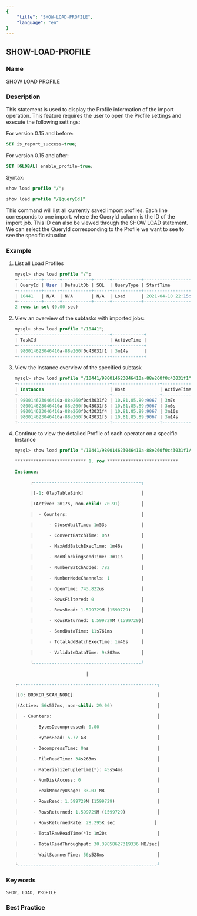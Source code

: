 ```yaml
---
{
    "title": "SHOW-LOAD-PROFILE",
    "language": "en"
}
---
```


<!--
Licensed to the Apache Software Foundation (ASF) under one
or more contributor license agreements.  See the NOTICE file
distributed with this work for additional information
regarding copyright ownership.  The ASF licenses this file
to you under the Apache License, Version 2.0 (the
"License"); you may not use this file except in compliance
with the License.  You may obtain a copy of the License at

  http://www.apache.org/licenses/LICENSE-2.0

Unless required by applicable law or agreed to in writing,
software distributed under the License is distributed on an
"AS IS" BASIS, WITHOUT WARRANTIES OR CONDITIONS OF ANY
KIND, either express or implied.  See the License for the
specific language governing permissions and limitations
under the License.
-->

## SHOW-LOAD-PROFILE

### Name

SHOW LOAD PROFILE

### Description

This statement is used to display the Profile information of the import operation. This feature requires the user to open the Profile settings and execute the following settings:

For version 0.15 and before:

```sql
SET is_report_success=true;
````

For version 0.15 and after:

```sql
SET [GLOBAL] enable_profile=true;
````

Syntax:

```sql
show load profile "/";

show load profile "/[queryId]"
````

This command will list all currently saved import profiles. Each line corresponds to one import. where the QueryId column is the ID of the import job. This ID can also be viewed through the SHOW LOAD statement. We can select the QueryId corresponding to the Profile we want to see to see the specific situation

### Example

1. List all Load Profiles

   ```sql
   mysql> show load profile "/";
   +---------+------+-----------+------+-----------+---------------------+---------------------+-----------+------------+
   | QueryId | User | DefaultDb | SQL  | QueryType | StartTime           | EndTime             | TotalTime | QueryState |
   +---------+------+-----------+------+-----------+---------------------+---------------------+-----------+------------+
   | 10441   | N/A  | N/A       | N/A  | Load      | 2021-04-10 22:15:37 | 2021-04-10 22:18:54 | 3m17s     | N/A        |
   +---------+------+-----------+------+-----------+---------------------+---------------------+-----------+------------+
   2 rows in set (0.00 sec)
   ````

2. View an overview of the subtasks with imported jobs:

   ```sql
   mysql> show load profile "/10441";
   +-----------------------------------+------------+
   | TaskId                            | ActiveTime |
   +-----------------------------------+------------+
   | 980014623046410a-88e260f0c43031f1 | 3m14s      |
   +-----------------------------------+------------+
   ````
   
3. View the Instance overview of the specified subtask

   ```sql
   mysql> show load profile "/10441/980014623046410a-88e260f0c43031f1";
   +-----------------------------------+------------------+------------+
   | Instances                         | Host             | ActiveTime |
   +-----------------------------------+------------------+------------+
   | 980014623046410a-88e260f0c43031f2 | 10.81.85.89:9067 | 3m7s       |
   | 980014623046410a-88e260f0c43031f3 | 10.81.85.89:9067 | 3m6s       |
   | 980014623046410a-88e260f0c43031f4 | 10.81.85.89:9067 | 3m10s      |
   | 980014623046410a-88e260f0c43031f5 | 10.81.85.89:9067 | 3m14s      |
   +-----------------------------------+------------------+------------+
   ````

4. Continue to view the detailed Profile of each operator on a specific Instance

   ```sql
   mysql> show load profile "/10441/980014623046410a-88e260f0c43031f1/980014623046410a-88e260f0c43031f5"\G
   
   *************************** 1. row ***************************
   
   Instance:
   
         ┌-----------------------------------------┐
   
         │[-1: OlapTableSink]                      │
   
         │(Active: 2m17s, non-child: 70.91)        │
   
         │  - Counters:                            │
   
         │      - CloseWaitTime: 1m53s             │
   
         │      - ConvertBatchTime: 0ns            │
   
         │      - MaxAddBatchExecTime: 1m46s       │
   
         │      - NonBlockingSendTime: 3m11s       │
   
         │      - NumberBatchAdded: 782            │
   
         │      - NumberNodeChannels: 1            │
   
         │      - OpenTime: 743.822us              │
   
         │      - RowsFiltered: 0                  │
   
         │      - RowsRead: 1.599729M (1599729)    │
   
         │      - RowsReturned: 1.599729M (1599729)│
   
         │      - SendDataTime: 11s761ms           │
   
         │      - TotalAddBatchExecTime: 1m46s     │
   
         │      - ValidateDataTime: 9s802ms        │
   
         └-----------------------------------------┘
   
                              │
   
   ┌-----------------------------------------------------┐
   
   │[0: BROKER_SCAN_NODE]                                │
   
   │(Active: 56s537ms, non-child: 29.06)                 │
   
   │  - Counters:                                        │
   
   │      - BytesDecompressed: 0.00                      │
   
   │      - BytesRead: 5.77 GB                           │
   
   │      - DecompressTime: 0ns                          │
   
   │      - FileReadTime: 34s263ms                       │
   
   │      - MaterializeTupleTime(*): 45s54ms             │
   
   │      - NumDiskAccess: 0                             │
   
   │      - PeakMemoryUsage: 33.03 MB                    │
   
   │      - RowsRead: 1.599729M (1599729)                │
   
   │      - RowsReturned: 1.599729M (1599729)            │
   
   │      - RowsReturnedRate: 28.295K sec               │
   
   │      - TotalRawReadTime(*): 1m20s                   │
   
   │      - TotalReadThroughput: 30.39858627319336 MB/sec│
   
   │      - WaitScannerTime: 56s528ms                    │
   
   └-----------------------------------------------------┘
   ````

### Keywords

    SHOW, LOAD, PROFILE

### Best Practice

